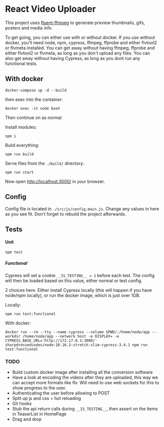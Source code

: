 # React Video Uploader

This project uses [fluent-ffmpeg](https://github.com/fluent-ffmpeg/node-fluent-ffmpeg) to generate preview thumbnails, gifs, posters and media info.

To get going, you can either use with or without docker.
If you use without docker, you'll need node, npm, cypress, ffmpeg, ffprobe and either flvtool2 or flvmeta installed. You can get away without having ffmpeg, ffprobe and either flvtool2 or flvmeta, as long as you don't upload any files. You can also get away without having Cypress, as long as you dont run any functional tests.


## With docker
```shell script
docker-compose up -d --build
```

then exec into the container:
```shell script
docker exec -it node bash
```

Then continue on as normal

Install modules:
```
npm i
```

Build everything:
```
npm run build
```

Serve files from the `./build/` directory:
```shell script
npm run start
```
Now open [http://localhost:3000/](http://localhost:3000/) in your browser.

## Config
Config file is located in `./src/js/config.main.js`. Change any values in here as you see fit. Don't forget to rebuild the project afterwards.

## Tests
#### Unit
```shell script
npm test
```

##### Functional
Cypress will set a cookie `__IS_TESTING__ = 1` before each test. The config will then be loaded based on this value, either normal or test config.

2 choices here. Either install Cypress locally (this will happen if you have node/npm locally), or run the docker image, which is just over 1GB.

Locally:
```
npm run test:functional
```

With docker:
```
docker run --rm --tty --name cypress --volume $PWD/:/home/node/app --workdir /home/node/app --network host -e DISPLAY= -e CYPRESS_BASE_URL='http://172.17.0.1:3000/' sharpdressedcodes/node:10.16.3-stretch-slim-cypress-3.4.1 npm run test:functional
```

### TODO
* Build custom docker image after installing all the conversion software
* Have a look at encoding the videos after they are uploaded, this way we can accept more formats like flv. Will need to use web sockets for this to show progress to the user.
* Authenticating the user before allowing to POST
* Split up js and css + hot reloading
* Git hooks
* Stub the api return calls during `__IS_TESTING__`, then assert on the items in TeaserList in HomePage
* Drag and drop
